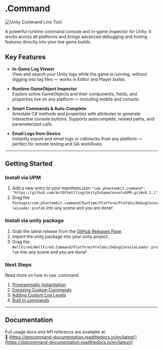 # .Command

![Unity Command Line Tool](https://dotcommand-documentation.readthedocs.io/en/latest/_images/suggestions.svg)

A powerful runtime command console and in-game inspector for Unity. It works across all platforms and brings advanced debugging and tooling features directly into your live game builds.

## Key Features

- **In-Game Log Viewer**  
  View and search your Unity logs while the game is running, without digging into log files — works in Editor and Player builds.

- **Runtime GameObject Inspector**  
  Explore active GameObjects and their components, fields, and properties live on any platform — including mobile and console.

- **Smart Commands & Auto-Complete**  
  Annotate C# methods and properties with attributes to generate interactive console buttons. Supports autocomplete, nested paths, and parameterized calls.

- **Email Logs from Device**  
  Instantly export and email logs or callstacks from any platform — perfect for remote testing and QA workflows.

---

## Getting Started

### Install via UPM
1. Add a new entry to your manifests.json
`"com.phantombit.command": "https://github.com/ArtOfSettling/UnityInGameConsoleUPM.git#v0.1.1"`
2. Drag the `Packages/com.phantombit.command/Runtime/Platform/Prefabs/DebugConsoleLoader.prefab` into any scene and you are done!

### Install via unity package
1. Grab the latest release from the [GitHub Releases Page](https://github.com/ArtOfSettling/dotCommand/releases).
2. Import the unity package into your unity project.
3. Drag the `WellFired/WellFired.Command/Platform/Prefabs/DebugConsoleLoader.prefab` into any scene and you are done!

### Next Steps
Read more on how to use .command
1. [Programmatic Instantiation](https://dotcommand-documentation.readthedocs.io/en/latest/learn/step_by_step/quick_start.html)
2. [Exposing Custom Commands](https://dotcommand-documentation.readthedocs.io/en/latest/learn/step_by_step/custom_commands.html#introduction)
3. [Adding Custom Log Levels](https://dotcommand-documentation.readthedocs.io/en/latest/learn/step_by_step/logs_and_filters.html#introduction)
4. [Built in commands](https://dotcommand-documentation.readthedocs.io/en/latest/learn/step_by_step/built_in_commands.html)

---

## Documentation

Full usage docs and API reference are available at:  
📖 [https://dotcommand-documentation.readthedocs.io/en/latest/](https://dotcommand-documentation.readthedocs.io/en/latest/)
